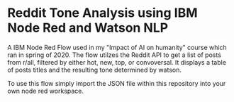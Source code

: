 # Reddit Tone Analysis using IBM Node Red and Watson NLP

A IBM Node Red Flow used in my "Impact of AI on humanity" course which ran in spring of 2020. The flow utilzes the Reddit API to get a list of posts from r/all, filtered by either hot, new, top, or convoversal. It displays a table of posts titles and the resulting tone determined by watson.

To use this flow simply import the JSON file within this repository into your own node red workspace. 
